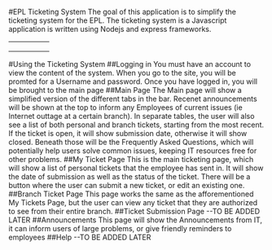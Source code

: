 #EPL Ticketing System
The goal of this application is to simplify the ticketing system for the EPL. The ticketing system is a Javascript application is written using Nodejs and express frameworks.

|   |   |   |   |   |
|---|---|---|---|---|
|   |   |   |   |   |
|   |   |   |   |   |
|   |   |   |   |   |


#Using the Ticketing System
##Logging in
You must have an account to view the content of the system. When you go to the site, you will be promted for a Username and password. Once you have logged in, you will be brought to the main page
##Main Page
The Main page will show a simplified version of the different tabs in the bar. Recenet announcements will be shown at the top to inform any Employees of current issues (ie Internet outtage at a certain branch). In separate tables, the user will also see a list of both personal and branch tickets, starting from the most recent. If the ticket is open, it will show submission date, otherwise it will show closed. Beneath those will be the Frequently Asked Questions, which will potentially help users solve common issues, keeping IT resources free for other problems.
##My Ticket Page
This is the main ticketing page, which will show a list of personal tickets that the employee has sent in. It will show the date of submission as well as the status of the ticket. There will be a button where the user can submit a new ticket, or edit an existing one.
##Branch Ticket Page
This page works the same as the afforementioned My Tickets Page, but the user can view any ticket that they are authorized to see from their entire branch.
##Ticket Submission Page
--TO BE ADDED LATER
##Announcements
This page will show the Announcements from IT, it can inform users of large problems, or give friendly reminders to employees
##Help
--TO BE ADDED LATER
